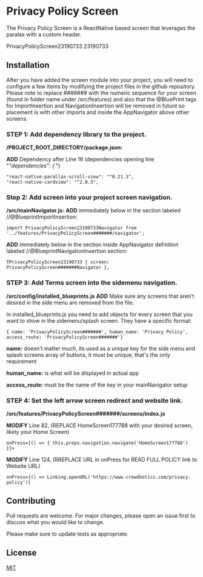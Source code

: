 # Privacy Policy Screen

The Privacy Policy Screen is a ReactNative based screen that leverages the paralax with a custom header.

PrivacyPolicyScreen23190733 23190733

## Installation

After you have added the screen module into your project, you will need to configure a few items by modifying the project 
files in the github repository. Please note to replace ####### with the numeric sequence for your screen (found in folder name under /src/features) and also that the @BluePrint tags for ImportInsertion and NavigationInsertion will be removed in future so placement is with other imports and inside the AppNavigator above other screens.

### STEP 1: Add dependency library to the project.
**/PROJECT_ROOT_DIRECTORY/package.json:**

  **ADD** Dependency after Line 16 (dependencies opening line "_"dependencies": {_ ")
    
  ``` 
  "react-native-parallax-scroll-view": "^0.21.3",
  "react-native-cardview": "^2.0.5",
  ```

### Step 2: Add screen into your project screen navigation.
  **/src/mainNavigator.js:** 
   **ADD** immediately below in the section labeled  //@BlueprintImportInsertion:  
   
   ```import PrivacyPolicyScreen23190733Navigator from '../features/PrivacyPolicyScreen#######/navigator';```
   
   **ADD**  immediately below in the section inside AppNavigator definition labeled  //@BlueprintNavigationInsertion section:
   
   ```TPrivacyPolicyScreen23190733 { screen: PrivacyPolicyScreen#######Navigator },```
  
### STEP 3: Add Terms screen into the sidemenu navigation.  
  **/src/config/installed_blueprints.js**
  **ADD** 
    Make sure any screens that aren’t desired in the side menu are removed from the file.

   In installed_blueprints.js you need to add objects for every screen that you want to show in the sidemenu/splash screen.
   They have a specific format:
   
   ``` { name: 'PrivacyPolicyScreen#######', human_name: 'Privacy Policy', access_route: 'PrivacyPolicyScreen#######'} ```
   
   **name:**  doesn't matter much, its used as a unique key for the side menu and splash screens array of 
   buttons, it must be unique, that's the only requirement
  
   **human_name:**  is what will be displayed in actual app
  
   **access_route:**  must be the name of the key in your mainNavigator setup  

### STEP 4: Set the left arrow screen redirect and website link.
**/src/features/PrivacyPolicyScreen#######/screens/index.js**

  **MODIFY** Line 82, (REPLACE HomeScreen177788 with your desired screen, likely your Home Screen)
  
  ``` onPress={() => { this.props.navigation.navigate('HomeScreen177788') }}> ```
  
  **MODIFY** Line 124, (RREPLACE URL in onPress for READ FULL POLICY link to Website URL)
  
  ```onPress={() => Linking.openURL('https://www.crowdbotics.com/privacy-policy')} ```

## Contributing
Pull requests are welcome. For major changes, please open an issue first to discuss what you would like to change.

Please make sure to update tests as appropriate.

## License
[MIT](https://choosealicense.com/licenses/mit/)
